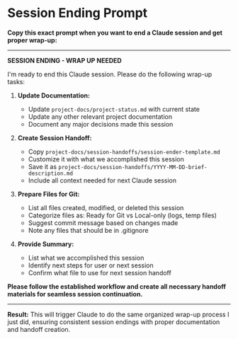# Session Ending Prompt

**Copy this exact prompt when you want to end a Claude session and get proper wrap-up:**

---

**SESSION ENDING - WRAP UP NEEDED**

I'm ready to end this Claude session. Please do the following wrap-up tasks:

1. **Update Documentation:**
   - Update `project-docs/project-status.md` with current state
   - Update any other relevant project documentation
   - Document any major decisions made this session

2. **Create Session Handoff:**
   - Copy `project-docs/session-handoffs/session-ender-template.md`
   - Customize it with what we accomplished this session
   - Save it as `project-docs/session-handoffs/YYYY-MM-DD-brief-description.md`
   - Include all context needed for next Claude session

3. **Prepare Files for Git:**
   - List all files created, modified, or deleted this session
   - Categorize files as: Ready for Git vs Local-only (logs, temp files)
   - Suggest commit message based on changes made
   - Note any files that should be in .gitignore

4. **Provide Summary:**
   - List what we accomplished this session
   - Identify next steps for user or next session
   - Confirm what file to use for next session handoff

**Please follow the established workflow and create all necessary handoff materials for seamless session continuation.**

---

**Result:** This will trigger Claude to do the same organized wrap-up process I just did, ensuring consistent session endings with proper documentation and handoff creation.
